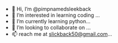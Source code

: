 - 👋 Hi, I’m @pimpnamedsleekback
- 👀 I’m interested in learning coding ...
- 🌱 I’m currently learning python...
- 💞️ I’m looking to collaborate on ...
- 📫 reach me at slickback50@gmail.com...

<!---
pimpnamedsleekback/pimpnamedsleekback is a ✨ special ✨ repository because its `README.md` (this file) appears on your GitHub profile.
You can click the Preview link to take a look at your changes.
--->
